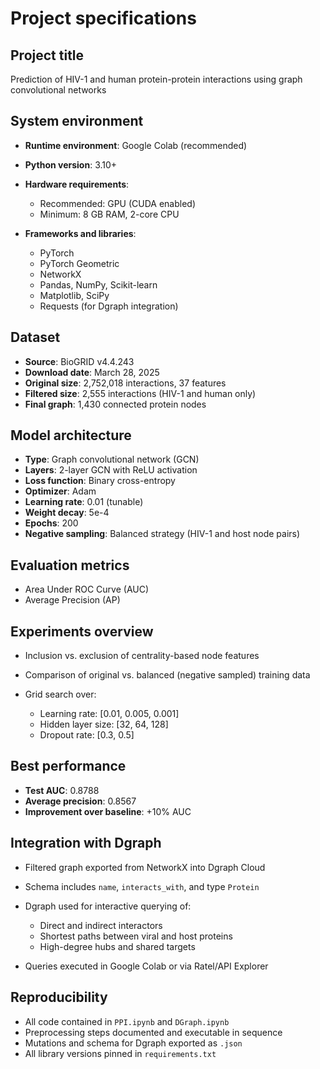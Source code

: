 # Project specifications

## Project title

Prediction of HIV-1 and human protein-protein interactions using graph convolutional networks

## System environment

* **Runtime environment**: Google Colab (recommended)
* **Python version**: 3.10+
* **Hardware requirements**:

  * Recommended: GPU (CUDA enabled)
  * Minimum: 8 GB RAM, 2-core CPU
* **Frameworks and libraries**:

  * PyTorch
  * PyTorch Geometric
  * NetworkX
  * Pandas, NumPy, Scikit-learn
  * Matplotlib, SciPy
  * Requests (for Dgraph integration)

## Dataset

* **Source**: BioGRID v4.4.243
* **Download date**: March 28, 2025
* **Original size**: 2,752,018 interactions, 37 features
* **Filtered size**: 2,555 interactions (HIV-1 and human only)
* **Final graph**: 1,430 connected protein nodes

## Model architecture

* **Type**: Graph convolutional network (GCN)
* **Layers**: 2-layer GCN with ReLU activation
* **Loss function**: Binary cross-entropy
* **Optimizer**: Adam
* **Learning rate**: 0.01 (tunable)
* **Weight decay**: 5e-4
* **Epochs**: 200
* **Negative sampling**: Balanced strategy (HIV-1 and host node pairs)

## Evaluation metrics

* Area Under ROC Curve (AUC)
* Average Precision (AP)

## Experiments overview

* Inclusion vs. exclusion of centrality-based node features
* Comparison of original vs. balanced (negative sampled) training data
* Grid search over:

  * Learning rate: \[0.01, 0.005, 0.001]
  * Hidden layer size: \[32, 64, 128]
  * Dropout rate: \[0.3, 0.5]

## Best performance

* **Test AUC**: 0.8788
* **Average precision**: 0.8567
* **Improvement over baseline**: +10% AUC

## Integration with Dgraph

* Filtered graph exported from NetworkX into Dgraph Cloud
* Schema includes `name`, `interacts_with`, and type `Protein`
* Dgraph used for interactive querying of:

  * Direct and indirect interactors
  * Shortest paths between viral and host proteins
  * High-degree hubs and shared targets
* Queries executed in Google Colab or via Ratel/API Explorer

## Reproducibility

* All code contained in `PPI.ipynb` and `DGraph.ipynb`
* Preprocessing steps documented and executable in sequence
* Mutations and schema for Dgraph exported as `.json`
* All library versions pinned in `requirements.txt`
